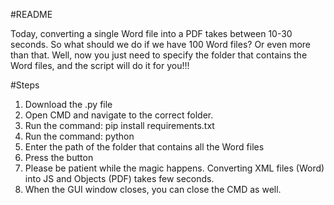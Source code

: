 #README

Today, converting a single Word file into a PDF takes between 10-30 seconds.
So what should we do if we have 100 Word files? Or even more than that.
Well, now you just need to specify the folder that contains the Word files, and the script will do it for you!!!



#Steps
1) Download the .py file
2) Open CMD and navigate to the correct folder.
3) Run the command:   pip install requirements.txt
4) Run the command:   python <full path of the file>
5) Enter the path of the folder that contains all the Word files
6) Press the button
7) Please be patient while the magic happens.  Converting XML files (Word) into JS and Objects (PDF) takes few seconds.
8) When the GUI window closes, you can close the CMD as well.
